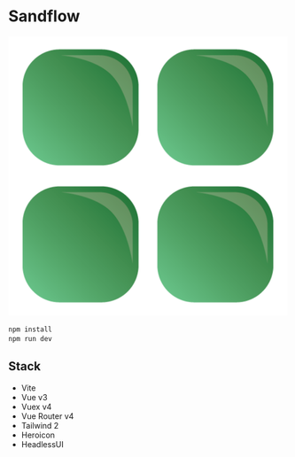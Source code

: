 # Sandflow

![Sandflow](./src/assets/logo.png)

```bash
npm install
npm run dev
```

## Stack

- Vite
- Vue v3
- Vuex v4
- Vue Router v4
- Tailwind 2
- Heroicon
- HeadlessUI
